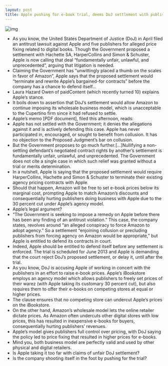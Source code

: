 ```yaml
---
layout: post
title: Apple pushing for e-book trial, deems DoJ settlement with publishers unlawful
---
```

![img](http://media.idownloadblog.com/wp-content/uploads/2012/04/iPad-3-advert-flipping-e-book-page.jpg)
* As you know, the United States Department of Justice (DoJ) in April filed an antitrust lawsuit against Apple and five publishers for alleged price fixing related to digital books. Though the Government proposed a settlement with Hachette SA, HarperCollins and Simon & Schuster, Apple is now calling that deal “fundamentally unfair, unlawful, and unprecedented”, arguing that litigation is needed.
* Claiming the Government has “unwittingly placed a thumb on the scales in favor of Amazon”, Apple says that the proposed settlement would “terminate and rewrite Apple’s bargained-for contracts” before the company has a chance to defend itself…
* Laura Hazard Owen of paidContent (which recently turned 10) explains Apple’s stance.
* It boils down to assertion that DoJ’s settlement would allow Amazon to continue imposing its wholesale business model, which is unacceptable to the Cupertino firm since it had refused to settle.
* Apple’s memo [PDF document], filed this afternoon, reads:
* Apple has not settled with the Government; it denies the allegations against it and is actively defending this case. Apple has never participated in, encouraged, or sought to benefit from collusion. It has no objection to the Proposed Judgment’s bar on collusion.
* But the Government proposes to go much further.[…]Nullifying a non-settling defendant’s negotiated contract rights by another’s settlement is fundamentally unfair, unlawful, and unprecedented. The Government does not cite a single case in which such relief was granted without a trial or merits determination.
* In a nutshell, Apple is saying that the proposed settlement would require HarperCollins, Hachette and Simon & Schuster to terminate their existing agency pricing contracts with Apple.
* Should that happen, Amazon will be free to set e-book prices below its marginal cost, prompting Apple to match Amazon’s discounts and consequentially hurting publishers doing business with Apple due to the 30 percent cut under Apple’s agency model.
* Apple’s legal argument?
* “The Government is seeking to impose a remedy on Apple before there has been any finding of an antitrust violation.” This case, the company states, revolves around “an alleged conspiracy to force Amazon to adopt agency.” So a settlement “enjoining collusion or precluding publishers from forcing agency on Amazon would be appropriate,” but Apple is entitled to defend its contracts in court.
* Indeed, Apple should be entitled to defend itself before any settlement is enforced. The trial is scheduled for June 2013 and Apple is demanding that the court reject DoJ’s proposed settlement, or delay it, until after the trial.
* As you know, DoJ is accusing Apple of working in concert with the publishers in an effort to raise e-book prices. Apple’s iBookstore employs an agency model which allows publishers to freely set prices of their warez (with Apple taking its customary 30 percent cut), but also requires them to offer their e-books on competing stores at equal or higher prices.
* The clause ensures that no competing store can undercut Apple’s prices on the iBookstore.
* On the other hand, Amazon’s wholesale model lets the online retailer dictate prices. As Amazon often undercuts other digital stores with low prices, this has resulted in inexpensive e-books for buyers, consequentially hurting publishers’ revenues.
* Apple’s model gives publishers full control over pricing, with DoJ saying the policy led to price fixing that resulted in higher prices for e-books.
* Mind you, both business model are perfectly valid and used by other physical and digital retailers.
* Is Apple taking it too far with claims of unfair DoJ settlement?
* Is the company shooting itself in the foot by pushing for the trial?


